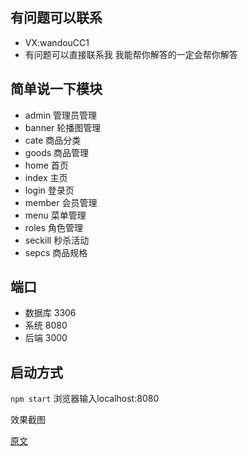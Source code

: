 ## 有问题可以联系 
- VX:wandouCC1
- 有问题可以直接联系我 我能帮你解答的一定会帮你解答


## 简单说一下模块

- admin 管理员管理 
- banner 轮播图管理 
- cate 商品分类     
- goods 商品管理
- home 首页 
- index 主页
- login 登录页
- member 会员管理
- menu 菜单管理
- roles 角色管理
- seckill 秒杀活动
- sepcs 商品规格

## 端口
- 数据库 3306
- 系统 8080
- 后端 3000

## 启动方式 
`npm start`
浏览器输入localhost:8080

效果截图 


[原文](https://blog.csdn.net/m0_48486617/article/details/110405576)


